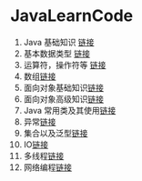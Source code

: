 # JavaLearnCode
 1. Java 基础知识 [链接](https://www.github.com)
 2. 基本数据类型  [链接](https://www.github.com)
 3. 运算符，操作符等 [链接](https://www.github.com)
 4. 数组[链接](https://www.github.com)
 5. 面向对象基础知识[链接](https://www.github.com)
 6. 面向对象高级知识[链接](https://www.github.com)
 7. Java 常用类及其使用[链接](https://www.github.com)
 8. 异常[链接](https://www.github.com)
 9. 集合以及泛型[链接](https://www.github.com)
 10. IO[链接](https://www.github.com)
 11. 多线程[链接](https://www.github.com)
 12. 网络编程[链接](https://www.github.com)

